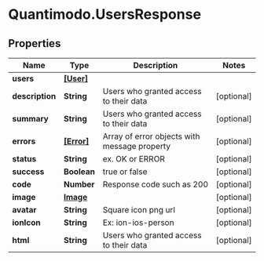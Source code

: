 # Quantimodo.UsersResponse

## Properties
Name | Type | Description | Notes
------------ | ------------- | ------------- | -------------
**users** | [**[User]**](User.md) |  | 
**description** | **String** | Users who granted access to their data | [optional] 
**summary** | **String** | Users who granted access to their data | [optional] 
**errors** | [**[Error]**](Error.md) | Array of error objects with message property | [optional] 
**status** | **String** | ex. OK or ERROR | [optional] 
**success** | **Boolean** | true or false | [optional] 
**code** | **Number** | Response code such as 200 | [optional] 
**image** | [**Image**](Image.md) |  | [optional] 
**avatar** | **String** | Square icon png url | [optional] 
**ionIcon** | **String** | Ex: ion-ios-person | [optional] 
**html** | **String** | Users who granted access to their data | [optional] 



